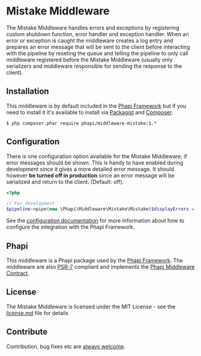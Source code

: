 # Mistake Middleware
The Mistake Middleware handles errors and exceptions by registering custom shutdown function, error handler and exception handler. When an error or exception is caught the middleware creates a log entry and prepares an error message that will be sent to the client before interacting with the pipeline by reseting the queue and telling the pipeline to only call middleware registered before the Mistake Middleware (usually only serializers and middleware responsible for sending the response to the client).

## Installation
This middleware is by default included in the [Phapi Framework](https://github.com/phapi/phapi) but if you need to install it it's available to install via [Packagist](https://packagist.org) and [Composer](https://getcomposer.org).

```shell
$ php composer.phar require phapi/middleware-mistake:1.*
```

## Configuration
There is one configuration option available for the Mistake Middleware; if error messages should be shown. This is handy to have enabled during development since it gives a more detailed error message. It should however **be turned off in production** since an error message will be serialized and return to the client. (Default: off).

```php
<?php

// For development
$pipeline->pipe(new \Phapi\Middleware\Mistake\Mistake($displayErrors = false));

```

See the [configuration documentation](http://phapi.github.io/started/configuration/) for more information about how to configure the integration with the Phapi Framework.

## Phapi
This middleware is a Phapi package used by the [Phapi Framework](https://github.com/phapi/phapi). The middleware are also [PSR-7](https://github.com/php-fig/http-message) compliant and implements the [Phapi Middleware Contract](https://github.com/phapi/contract).

## License
The Mistake Middleware is licensed under the MIT License - see the [license.md](https://github.com/phapi/middleware-mistake/blob/master/license.md) file for details

## Contribute
Contribution, bug fixes etc are [always welcome](https://github.com/phapi/middleware-mistake/issues/new).
